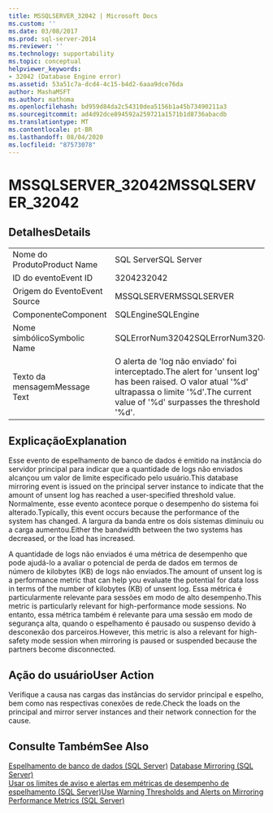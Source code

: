 ```yaml
---
title: MSSQLSERVER_32042 | Microsoft Docs
ms.custom: ''
ms.date: 03/08/2017
ms.prod: sql-server-2014
ms.reviewer: ''
ms.technology: supportability
ms.topic: conceptual
helpviewer_keywords:
- 32042 (Database Engine error)
ms.assetid: 53a51c7a-dcd4-4c15-b4d2-6aaa9dce76da
author: MashaMSFT
ms.author: mathoma
ms.openlocfilehash: bd959d84da2c54310dea5156b1a45b73490211a3
ms.sourcegitcommit: ad4d92dce894592a259721a1571b1d8736abacdb
ms.translationtype: MT
ms.contentlocale: pt-BR
ms.lasthandoff: 08/04/2020
ms.locfileid: "87573078"
---
```

# <a name="mssqlserver_32042"></a><span data-ttu-id="bfe90-102">MSSQLSERVER_32042</span><span class="sxs-lookup"><span data-stu-id="bfe90-102">MSSQLSERVER_32042</span></span>
    
## <a name="details"></a><span data-ttu-id="bfe90-103">Detalhes</span><span class="sxs-lookup"><span data-stu-id="bfe90-103">Details</span></span>  
  
|||  
|-|-|  
|<span data-ttu-id="bfe90-104">Nome do Produto</span><span class="sxs-lookup"><span data-stu-id="bfe90-104">Product Name</span></span>|<span data-ttu-id="bfe90-105">SQL Server</span><span class="sxs-lookup"><span data-stu-id="bfe90-105">SQL Server</span></span>|  
|<span data-ttu-id="bfe90-106">ID do evento</span><span class="sxs-lookup"><span data-stu-id="bfe90-106">Event ID</span></span>|<span data-ttu-id="bfe90-107">32042</span><span class="sxs-lookup"><span data-stu-id="bfe90-107">32042</span></span>|  
|<span data-ttu-id="bfe90-108">Origem do Evento</span><span class="sxs-lookup"><span data-stu-id="bfe90-108">Event Source</span></span>|<span data-ttu-id="bfe90-109">MSSQLSERVER</span><span class="sxs-lookup"><span data-stu-id="bfe90-109">MSSQLSERVER</span></span>|  
|<span data-ttu-id="bfe90-110">Componente</span><span class="sxs-lookup"><span data-stu-id="bfe90-110">Component</span></span>|<span data-ttu-id="bfe90-111">SQLEngine</span><span class="sxs-lookup"><span data-stu-id="bfe90-111">SQLEngine</span></span>|  
|<span data-ttu-id="bfe90-112">Nome simbólico</span><span class="sxs-lookup"><span data-stu-id="bfe90-112">Symbolic Name</span></span>|<span data-ttu-id="bfe90-113">SQLErrorNum32042</span><span class="sxs-lookup"><span data-stu-id="bfe90-113">SQLErrorNum32042</span></span>|  
|<span data-ttu-id="bfe90-114">Texto da mensagem</span><span class="sxs-lookup"><span data-stu-id="bfe90-114">Message Text</span></span>|<span data-ttu-id="bfe90-115">O alerta de 'log não enviado' foi interceptado.</span><span class="sxs-lookup"><span data-stu-id="bfe90-115">The alert for 'unsent log' has been raised.</span></span> <span data-ttu-id="bfe90-116">O valor atual '%d' ultrapassa o limite '%d'.</span><span class="sxs-lookup"><span data-stu-id="bfe90-116">The current value of '%d' surpasses the threshold '%d'.</span></span>|  
  
## <a name="explanation"></a><span data-ttu-id="bfe90-117">Explicação</span><span class="sxs-lookup"><span data-stu-id="bfe90-117">Explanation</span></span>  
 <span data-ttu-id="bfe90-118">Esse evento de espelhamento de banco de dados é emitido na instância do servidor principal para indicar que a quantidade de logs não enviados alcançou um valor de limite especificado pelo usuário.</span><span class="sxs-lookup"><span data-stu-id="bfe90-118">This database mirroring event is issued on the principal server instance to indicate that the amount of unsent log has reached a user-specified threshold value.</span></span> <span data-ttu-id="bfe90-119">Normalmente, esse evento acontece porque o desempenho do sistema foi alterado.</span><span class="sxs-lookup"><span data-stu-id="bfe90-119">Typically, this event occurs because the performance of the system has changed.</span></span> <span data-ttu-id="bfe90-120">A largura da banda entre os dois sistemas diminuiu ou a carga aumentou.</span><span class="sxs-lookup"><span data-stu-id="bfe90-120">Either the bandwidth between the two systems has decreased, or the load has increased.</span></span>  
  
 <span data-ttu-id="bfe90-121">A quantidade de logs não enviados é uma métrica de desempenho que pode ajudá-lo a avaliar o potencial de perda de dados em termos de número de kilobytes (KB) de logs não enviados.</span><span class="sxs-lookup"><span data-stu-id="bfe90-121">The amount of unsent log is a performance metric that can help you evaluate the potential for data loss in terms of the number of kilobytes (KB) of unsent log.</span></span> <span data-ttu-id="bfe90-122">Essa métrica é particularmente relevante para sessões em modo de alto desempenho.</span><span class="sxs-lookup"><span data-stu-id="bfe90-122">This metric is particularly relevant for high-performance mode sessions.</span></span> <span data-ttu-id="bfe90-123">No entanto, essa métrica também é relevante para uma sessão em modo de segurança alta, quando o espelhamento é pausado ou suspenso devido à desconexão dos parceiros.</span><span class="sxs-lookup"><span data-stu-id="bfe90-123">However, this metric is also a relevant for high-safety mode session when mirroring is paused or suspended because the partners become disconnected.</span></span>  
  
## <a name="user-action"></a><span data-ttu-id="bfe90-124">Ação do usuário</span><span class="sxs-lookup"><span data-stu-id="bfe90-124">User Action</span></span>  
 <span data-ttu-id="bfe90-125">Verifique a causa nas cargas das instâncias do servidor principal e espelho, bem como nas respectivas conexões de rede.</span><span class="sxs-lookup"><span data-stu-id="bfe90-125">Check the loads on the principal and mirror server instances and their network connection for the cause.</span></span>  
  
## <a name="see-also"></a><span data-ttu-id="bfe90-126">Consulte Também</span><span class="sxs-lookup"><span data-stu-id="bfe90-126">See Also</span></span>  
 <span data-ttu-id="bfe90-127">[Espelhamento de banco de dados &#40;SQL Server&#41;](../../database-engine/database-mirroring/database-mirroring-sql-server.md) </span><span class="sxs-lookup"><span data-stu-id="bfe90-127">[Database Mirroring &#40;SQL Server&#41;](../../database-engine/database-mirroring/database-mirroring-sql-server.md) </span></span>  
 [<span data-ttu-id="bfe90-128">Usar os limites de aviso e alertas em métricas de desempenho de espelhamento &#40;SQL Server&#41;</span><span class="sxs-lookup"><span data-stu-id="bfe90-128">Use Warning Thresholds and Alerts on Mirroring Performance Metrics &#40;SQL Server&#41;</span></span>](../../database-engine/database-mirroring/use-warning-thresholds-and-alerts-on-mirroring-performance-metrics-sql-server.md)  
  
  
